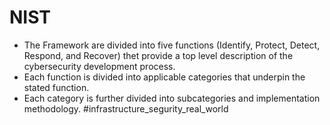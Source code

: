 # NIST

- The Framework are divided into five functions (Identify, Protect, Detect, Respond, and Recover) thet provide a top level description of the cybersecurity development process.
- Each function is divided into applicable categories that underpin the stated function.
- Each category is further divided into subcategories and implementation methodology.
#infrastructure_segurity_real_world
